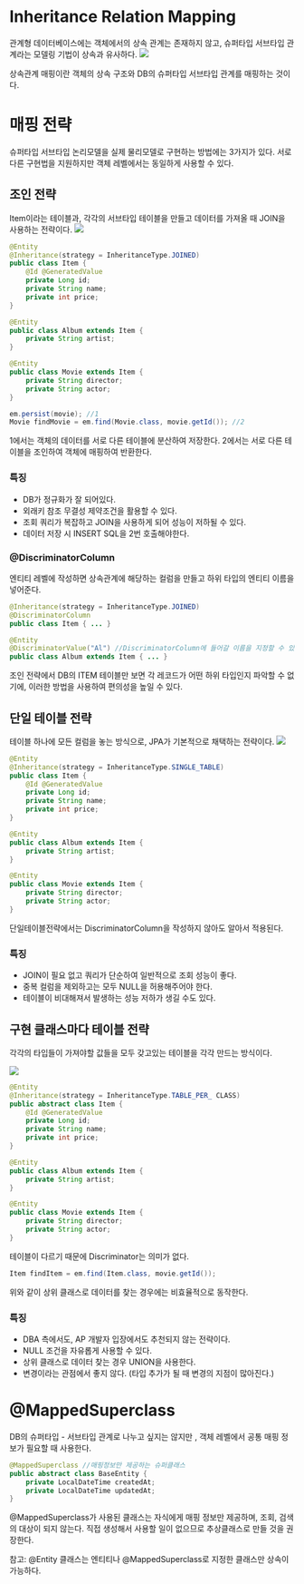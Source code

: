 # Inheritance Relation Mapping

관계형 데이터베이스에는 객체에서의 상속 관계는 존재하지 않고, 슈퍼타입 서브타입 관계라는 모델링 기법이 상속과 유사하다.
![](https://i.imgur.com/3n50fzZ.png)


상속관계 매핑이란 객체의 상속 구조와 DB의 슈퍼타입 서브타입 관계를 매핑하는 것이다.

# 매핑 전략
슈퍼타입 서브타입 논리모델을 실제 물리모델로 구현하는 방법에는 3가지가 있다. 서로다른 구현법을 지원하지만 객체 레벨에서는 동일하게 사용할 수 있다.
## 조인 전략
Item이라는 테이블과, 각각의 서브타입 테이블을 만들고 데이터를 가져올 때 JOIN을 사용하는 전략이다.
![](https://i.imgur.com/7zsOJ0w.png)

```java
@Entity
@Inheritance(strategy = InheritanceType.JOINED)
public class Item {
	@Id @GeneratedValue
	private Long id;
	private String name;
	private int price;
}

@Entity
public class Album extends Item {
	private String artist;
}

@Entity
public class Movie extends Item {
	private String director;
	private String actor;
}
```

```java
em.persist(movie); //1 
Movie findMovie = em.find(Movie.class, movie.getId()); //2
```
1에서는 객체의 데이터를 서로 다른 테이블에 분산하여 저장한다. 
2에서는 서로 다른 테이블을 조인하여 객체에 매핑하여 반환한다.

### 특징
* DB가 정규화가 잘 되어있다.
* 외래키 참조 무결성 제약조건을 활용할 수 있다.
* 조회 쿼리가 복잡하고 JOIN을 사용하게 되어 성능이 저하될 수 있다.
* 데이터 저장 시 INSERT SQL을 2번 호출해야한다.

### @DiscriminatorColumn
엔티티 레벨에 작성하면 상속관계에 해당하는 컬럼을 만들고 하위 타입의 엔티티 이름을 넣어준다.
```java
@Inheritance(strategy = InheritanceType.JOINED)
@DiscriminatorColumn
public class Item { ... }

@Entity
@DiscriminatorValue("Al") //DiscriminatorColumn에 들어갈 이름을 지정할 수 있다.
public class Album extends Item { ... }
```

조인 전략에서 DB의 ITEM 테이블만 보면 각 레코드가 어떤 하위 타입인지 파악할 수 없기에, 이러한 방법을 사용하여 편의성을 높일 수 있다.

## 단일 테이블 전략
테이블 하나에 모든 컬럼을 놓는 방식으로, JPA가 기본적으로 채택하는 전략이다.
![](https://i.imgur.com/azSxoQC.png)

```java
@Entity
@Inheritance(strategy = InheritanceType.SINGLE_TABLE)
public class Item {
	@Id @GeneratedValue
	private Long id;
	private String name;
	private int price;
}

@Entity
public class Album extends Item {
	private String artist;
}

@Entity
public class Movie extends Item {
	private String director;
	private String actor;
}
```

단일테이블전략에서는 DiscriminatorColumn을 작성하지 않아도 알아서 적용된다.

### 특징 
* JOIN이 필요 없고 쿼리가 단순하여 일반적으로 조회 성능이 좋다.
* 중복 컬럼을 제외하고는 모두 NULL을 허용해주어야 한다.
* 테이블이 비대해져서 발생하는 성능 저하가 생길 수도 있다.
## 구현 클래스마다 테이블 전략
각각의 타입들이 가져야할 값들을 모두 갖고있는 테이블을 각각 만드는 방식이다.

![](https://i.imgur.com/NT1eM7B.png)

```java
@Entity
@Inheritance(strategy = InheritanceType.TABLE_PER_ CLASS)
public abstract class Item { 
	@Id @GeneratedValue
	private Long id;
	private String name;
	private int price;
}

@Entity
public class Album extends Item {
	private String artist;
}

@Entity
public class Movie extends Item {
	private String director;
	private String actor;
}
```
테이블이 다르기 때문에 Discriminator는 의미가 없다.
```java
Item findItem = em.find(Item.class, movie.getId());
```
위와 같이 상위 클래스로 데이터를 찾는 경우에는 비효율적으로 동작한다.

### 특징
* DBA 측에서도, AP 개발자 입장에서도 추천되지 않는 전략이다.
* NULL 조건을 자유롭게 사용할 수 있다.
* 상위 클래스로 데이터 찾는 경우 UNION을 사용한다.
* 변경이라는 관점에서 좋지 않다. (타입 추가가 될 때 변경의 지점이 많아진다.)


# @MappedSuperclass

DB의 슈퍼타입 - 서브타입 관계로 나누고 싶지는 않지만 , 객체 레벨에서 공통 매핑 정보가 필요할 때 사용한다.

```java
@MappedSuperclass //매핑정보만 제공하는 슈퍼클래스
public abstract class BaseEntity {
	private LocalDateTime createdAt;
	private LocalDateTime updatedAt; 
}
```

@MappedSuperclass가 사용된 클래스는 자식에게 매핑 정보만 제공하며, 조회, 검색의 대상이 되지 않는다. 직접 생성해서 사용할 일이 없으므로 추상클래스로 만들 것을 권장한다.

참고: @Entity 클래스는 엔티티나 @MappedSuperclass로 지정한 클래스만 상속이 가능하다.